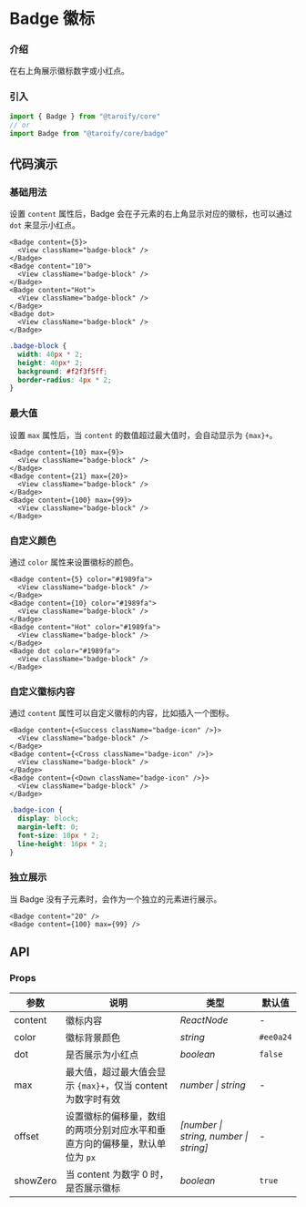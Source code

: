 # Badge 徽标

### 介绍

在右上角展示徽标数字或小红点。

### 引入

```ts
import { Badge } from "@taroify/core"
// or
import Badge from "@taroify/core/badge"
```

## 代码演示

### 基础用法

设置 `content` 属性后，Badge 会在子元素的右上角显示对应的徽标，也可以通过 `dot` 来显示小红点。

```tsx
<Badge content={5}>
  <View className="badge-block" />
</Badge>
<Badge content="10">
  <View className="badge-block" />
</Badge>
<Badge content="Hot">
  <View className="badge-block" />
</Badge>
<Badge dot>
  <View className="badge-block" />
</Badge>
```

```scss
.badge-block {
  width: 40px * 2;
  height: 40px* 2;
  background: #f2f3f5ff;
  border-radius: 4px * 2;
}
```

### 最大值

设置 `max` 属性后，当 `content` 的数值超过最大值时，会自动显示为 `{max}+`。

```tsx
<Badge content={10} max={9}>
  <View className="badge-block" />
</Badge>
<Badge content={21} max={20}>
  <View className="badge-block" />
</Badge>
<Badge content={100} max={99}>
  <View className="badge-block" />
</Badge>
```

### 自定义颜色

通过 `color` 属性来设置徽标的颜色。

```tsx
<Badge content={5} color="#1989fa">
  <View className="badge-block" />
</Badge>
<Badge content={10} color="#1989fa">
  <View className="badge-block" />
</Badge>
<Badge content="Hot" color="#1989fa">
  <View className="badge-block" />
</Badge>
<Badge dot color="#1989fa">
  <View className="badge-block" />
</Badge>
```

### 自定义徽标内容

通过 `content` 属性可以自定义徽标的内容，比如插入一个图标。

```tsx
<Badge content={<Success className="badge-icon" />}>
  <View className="badge-block" />
</Badge>
<Badge content={<Cross className="badge-icon" />}>
  <View className="badge-block" />
</Badge>
<Badge content={<Down className="badge-icon" />}>
  <View className="badge-block" />
</Badge>
```

```scss
.badge-icon {
  display: block;
  margin-left: 0;
  font-size: 10px * 2;
  line-height: 16px * 2;
}
```

### 独立展示

当 Badge 没有子元素时，会作为一个独立的元素进行展示。

```tsx
<Badge content="20" />
<Badge content={100} max={99} />
```

## API

### Props

| 参数 | 说明 | 类型 | 默认值 |
| --- | --- | --- | --- |
| content | 徽标内容 | _ReactNode_ | - |
| color | 徽标背景颜色 | _string_ | `#ee0a24` |
| dot | 是否展示为小红点 | _boolean_ | `false` |
| max | 最大值，超过最大值会显示 `{max}+`，仅当 content 为数字时有效 | _number \| string_ | - |
| offset | 设置徽标的偏移量，数组的两项分别对应水平和垂直方向的偏移量，默认单位为 `px` | _[number \| string, number \| string]_ | - |
| showZero | 当 content 为数字 0 时，是否展示徽标 | _boolean_ | `true` |
